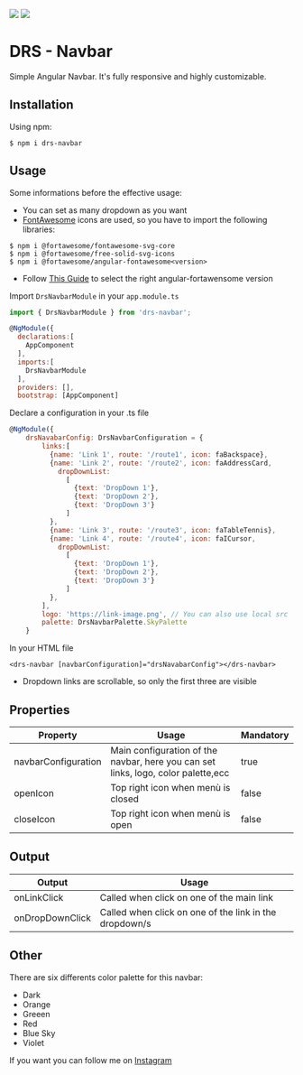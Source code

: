 
[![](https://img.shields.io/github/followers/RossiFire?label=Github&style=for-the-badge)](https://github.com/RossiFire)
[![](https://img.shields.io/github/followers/RossiFire?label=Github&style=for-the-badge)](https://github.com/RossiFire)
# DRS - Navbar 

Simple Angular Navbar. It's fully responsive and highly customizable.


## Installation

Using npm:
```shell
$ npm i drs-navbar
```

## Usage
Some informations before the effective usage:

* You can set as many dropdown as you want
* [FontAwesome](https://fontawesome.com/) icons are used, so you have to import the following libraries:

```shell
$ npm i @fortawesome/fontawesome-svg-core
$ npm i @fortawesome/free-solid-svg-icons
$ npm i @fortawesome/angular-fontawesome<version>
```
* Follow [This Guide](https://www.npmjs.com/package/@fortawesome/angular-fontawesome) to select the right angular-fortawensome version


Import `DrsNavbarModule` in your `app.module.ts`
```js
import { DrsNavbarModule } from 'drs-navbar';

@NgModule({
  declarations:[
    AppComponent
  ],
  imports:[
    DrsNavbarModule
  ],
  providers: [],
  bootstrap: [AppComponent]
```

Declare a configuration in your .ts file
```js
@NgModule({
    drsNavabarConfig: DrsNavbarConfiguration = {
        links:[
          {name: 'Link 1', route: '/route1', icon: faBackspace},
          {name: 'Link 2', route: '/route2', icon: faAddressCard, 
            dropDownList: 
              [
                {text: 'DropDown 1'},
                {text: 'DropDown 2'},
                {text: 'DropDown 3'}
              ]
          },
          {name: 'Link 3', route: '/route3', icon: faTableTennis},
          {name: 'Link 4', route: '/route4', icon: faICursor,
            dropDownList: 
              [
                {text: 'DropDown 1'},
                {text: 'DropDown 2'},
                {text: 'DropDown 3'}
              ]
          },
        ],
        logo: 'https://link-image.png', // You can also use local src
        palette: DrsNavbarPalette.SkyPalette
    }
```

In your HTML file
```shell
<drs-navbar [navbarConfiguration]="drsNavabarConfig"></drs-navbar>
```

* Dropdown links are scrollable, so only the first three are visible

## Properties
 Property | Usage | Mandatory
------------- | ------------- | -------------
 navbarConfiguration  | Main configuration of the navbar, here you can set links, logo, color palette,ecc | true  
 openIcon  | Top right icon when menù is closed | false
 closeIcon  | Top right icon when menù is open | false

## Output
 Output | Usage
------------- | -------------
 onLinkClick  | Called when click on one of the main link
 onDropDownClick  | Called when click on one of the link in the dropdown/s

## Other
There are six differents color palette for this navbar:
* Dark
* Orange
* Greeen
* Red
* Blue Sky
* Violet

If you want you can follow me on [Instagram](https://www.instagram.com/dna.iele/) 
